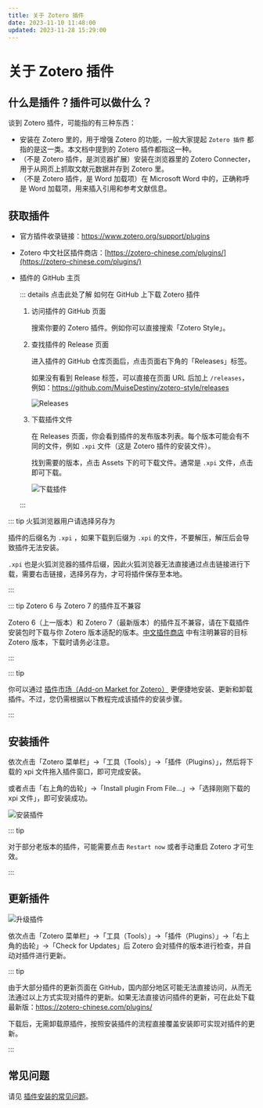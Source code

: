 ```yaml
---
title: 关于 Zotero 插件
date: 2023-11-10 11:48:00
updated: 2023-11-28 15:29:00
---
```


# 关于 Zotero 插件

## 什么是插件？插件可以做什么？

谈到 Zotero 插件，可能指的有三种东西：

- 安装在 Zotero 里的，用于增强 Zotero 的功能，一般大家提起 `Zotero 插件` 都指的是这一类。本文档中提到的 Zotero 插件都指这一种。
- （不是 Zotero 插件，是浏览器扩展）安装在浏览器里的 Zotero Connecter，用于从网页上抓取文献元数据并存到 Zotero 里。
- （不是 Zotero 插件，是 Word 加载项）在 Microsoft Word 中的，正确称呼是 Word 加载项，用来插入引用和参考文献信息。

## 获取插件

- 官方插件收录链接：<https://www.zotero.org/support/plugins>
- Zotero 中文社区插件商店：[https://zotero-chinese.com/plugins/](https://zotero-chinese.com/plugins/)

- 插件的 GitHub 主页

  ::: details 点击此处了解 如何在 GitHub 上下载 Zotero 插件
  1. 访问插件的 GitHub 页面

     搜索你要的 Zotero 插件。例如你可以直接搜索「Zotero Style」。

  2. 查找插件的 Release 页面

     进入插件的 GitHub 仓库页面后，点击页面右下角的「Releases」标签。

     如果没有看到 Release 标签，可以直接在页面 URL 后加上 `/releases`，例如：<https://github.com/MuiseDestiny/zotero-style/releases>

     ![Releases](../../assets/images/about-plugin-github-releases.png)

  3. 下载插件文件

     在 Releases 页面，你会看到插件的发布版本列表。每个版本可能会有不同的文件，例如 `.xpi` 文件（这是 Zotero 插件的安装文件）。

     找到需要的版本，点击 Assets 下的可下载文件。通常是 `.xpi` 文件，点击即可下载。

     ![下载插件](../../assets/images/about-plugin-github-download-xpi.jpg)

  :::

::: tip 火狐浏览器用户请选择另存为

插件的后缀名为 `.xpi` ，如果下载到后缀为 `.xpi` 的文件，不要解压，解压后会导致插件无法安装。

`.xpi` 也是火狐浏览器的插件后缀，因此火狐浏览器无法直接通过点击链接进行下载，需要右击链接，选择另存为，才可将插件保存至本地。

:::

::: tip Zotero 6 与 Zotero 7 的插件互不兼容

Zotero 6（上一版本）和 Zotero 7（最新版本）的插件互不兼容，请在下载插件安装包时下载与你 Zotero 版本适配的版本。[中文插件商店](https://zotero-chinese.com/plugins/) 中有注明兼容的目标 Zotero 版本，下载时请务必注意。

:::

::: tip

你可以通过 [插件市场（Add-on Market for Zotero）](./zotero-addons.md) 更便捷地安装、更新和卸载插件。不过，您仍需根据以下教程完成该插件的安装步骤。

:::

## 安装插件

依次点击「Zotero 菜单栏」->「工具（Tools）」->「插件（Plugins）」，然后将下载的 xpi 文件拖入插件窗口，即可完成安装。

或者点击「右上角的齿轮」->「Install plugin From File...」->「选择刚刚下载的 xpi 文件」，即可安装成功。

![安装插件](../../assets/images/zotero-plugin-install.png)

::: tip

对于部分老版本的插件，可能需要点击 `Restart now` 或者手动重启 Zotero 才可生效。

:::

## 更新插件

![升级插件](../../assets/images/zotero-plugin-update.png)

依次点击「Zotero 菜单栏」->「工具（Tools）」->「插件（Plugins）」->「右上角的齿轮」->「Check for Updates」后 Zotero 会对插件的版本进行检查，并自动对插件进行更新。

::: tip

由于大部分插件的更新页面在 GitHub，国内部分地区可能无法直接访问，从而无法通过以上方式实现对插件的更新。如果无法直接访问插件的更新，可在此处下载最新版：<https://zotero-chinese.com/plugins/>

下载后，无需卸载原插件，按照安装插件的流程直接覆盖安装即可实现对插件的更新。

:::

## 常见问题

请见 [插件安装的常见问题](../faqs/plugins.md)。
